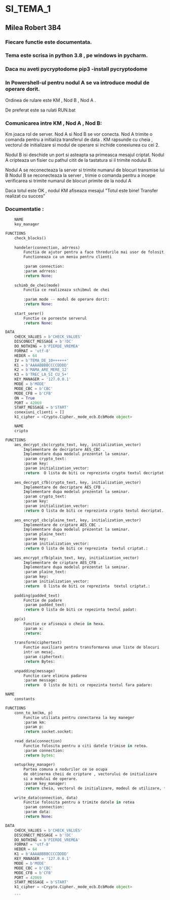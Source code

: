 ﻿# SI_TEMA_1

## Milea Robert 3B4

### Fiecare functie este documentata.

### Tema este scrisa in python 3.8 , pe windows in pycharm.

### Daca nu aveti pycryptodome  pip3 -install pycryptodome

### In Powershell-ul pentru nodul A se va introduce modul de operare dorit.

Ordinea de rulare este KM , Nod B , Nod A .

De preferat este sa rulati RUN.bat

### Comunicarea intre KM , Nod A , Nod B:
Km joaca rol de server.
Nod A si Nod B se vor conecta.
Nod A trimite o comanda pentru a initializa transferul de data .
KM rapsunde cu cheia , vectorul de initializare si modul de operare 
si inchide conexiunea cu cei 2.

Nodul B isi deschide un port si asteapta sa primeasca mesajul criptat.
Nodul A cripteaza un fisier cu pathul citit de la tastatura si il trimite
nodului B.

Nodul A se reconecteaza la server si trimite numarul de blocuri transmise
lui B
Nodul B se reconecteaza la server , trimie o comanda pentru a incepe verificarea
si trimite numarul de blocuri primite de la nodul A

Daca totul este OK  , nodul KM afiseaza mesajul "Totul este bine! Transfer realizat cu succes"

### Documentatie :     

``` py
    NAME
    key_manager

FUNCTIONS
    check_blocks()
    
    handeler(connection, adrress)
        Functia de ajutor pentru a face thredurile mai usor de folosit,
        Functioneaza ca un meniu pentru clienti
        
        :param connection:
        :param adrress:
        :return None:
    
    schimb_de_chei(mode)
        Functia ce realizeaza schibmul de chei
        
        :param mode -- modul de operare dorit:
        :return None:
    
    start_serer()
        Functie ce porneste serverul
        :return None:

DATA
    CHECK_VALUES = b'CHECK_VALUES'
    DISCONECT_MESSAGE = b'!DC'
    DO_NOTHING = b'PIERDE_VREMEA'
    FORMAT = 'utf-8'
    HEDER = 64
    IV = b'TEMA_DE_10++++++'
    K1 = b'AAAABBBBCCCCDDDD'
    K2 = b'MAMA_ARE_MERE_12'
    K3 = b'TREC_LA_SI_CU_5+'
    KEY_MANAGER = '127.0.0.1'
    MODE = b'MODE'
    MODE_CBC = b'CBC'
    MODE_CFB = b'CFB'
    ON = True
    PORT = 42069
    START_MESSAGE = b'START'
    conexiuni_clienti = []
    k1_cipher = <Crypto.Cipher._mode_ecb.EcbMode object>
```

   
``` py
    NAME
    cripto

FUNCTIONS
    aes_decrypt_cbc(crypto_text, key, initialization_vector)
        Implementare de decriptare AES_CBC .
        Implementare dupa modelul prezentat la seminar.
        :param crypto_text:
        :param key:
        :param initialization_vector:
        :return  O lista de biti ce reprezinta crypto textul decriptat. :
    
    aes_decrypt_cfb(crypto_text, key, initialization_vector)
        Implementare de decriptare AES_CFB .
        Implementare dupa modelul prezentat la seminar.
        :param crypto_text:
        :param key:
        :param initialization_vector:
        :return O lista de biti ce reprezinta crypto textul decriptat.:
    
    aes_encrypt_cbc(plaine_text, key, initialization_vector)
        Implementare de criptare AES_CBC .
        Implementare dupa modelul prezentat la seminar.
        :param plaine_text:
        :param key:
        :param initialization_vector:
        :return O lista de biti ce reprezinta  textul criptat.:
    
    aes_encrypt_cfb(plain_text, key, initialization_vector)
        Implementare de criptare AES_CFB .
        Implementare dupa modelul prezentat la seminar.
        :param plaine_text:
        :param key:
        :param initialization_vector:
        :return  O lista de biti ce reprezinta  textul criptat.:
    
    padding(padded_text)
        Functie de padare
        :param padded_text:
        :return O lista de biti ce repezinta textul padat: 
    
    pp(x)
        Functie ce afiseaza o cheie in hexa.
        :param x:
        :return:
    
    transform(ciphertext)
        Functie auxiliara pentru transformarea unue liste de blocuri
        intr-un mesaj.
        :param ciphertext:
        :return Bytes:
    
    unpadding(message)
        Functie care elimina padarea
        :param message:
        :return  O lista de biti ce repezinta textul fara padare:

```

    

``` py
NAME
    constants

FUNCTIONS
    conn_to_km(km, p)
        Functie utiliata pentru conectarea la key maneger
        :param km:
        :param p:
        :return socket.socket:
    
    read_data(connection)
        Functie folosita pentru a citi datele trimise in retea.
        :param connection:
        :return bytes:
    
    setup(key_manager)
        Partea comuna a nodurilor ce se ocupa
        de obtinerea cheii de criptare , vectorului de initializare
        si a modului de operare.
        :param key_manager:
        :return cheia, vectorul de initializare, modeul de utilizare, functia de criptare, functia de decriptare:
    
    write_data(connection, data)
        Functie folosita pentru a trimite datele in retea
        :param connection:
        :param data:
        :return None:

DATA
    CHECK_VALUES = b'CHECK_VALUES'
    DISCONECT_MESSAGE = b'!DC'
    DO_NOTHING = b'PIERDE_VREMEA'
    FORMAT = 'utf-8'
    HEDER = 64
    K1 = b'AAAABBBBCCCCDDDD'
    KEY_MANAGER = '127.0.0.1'
    MODE = b'MODE'
    MODE_CBC = b'CBC'
    MODE_CFB = b'CFB'
    PORT = 42069
    START_MESSAGE = b'START'
    k1_cipher = <Crypto.Cipher._mode_ecb.EcbMode object>

    ```
